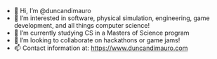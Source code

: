 - 👋 Hi, I’m @duncandimauro
- 👀 I’m interested in software, physical simulation, engineering, game development, and all things computer science!
- 🌱 I’m currently studying CS in a Masters of Science program
- 💞️ I’m looking to collaborate on hackathons or game jams!
- 📫 Contact information at: https://www.duncandimauro.com

<!---
duncandimauro/duncandimauro is a ✨ special ✨ repository because its `README.md` (this file) appears on your GitHub profile.
You can click the Preview link to take a look at your changes.
--->
